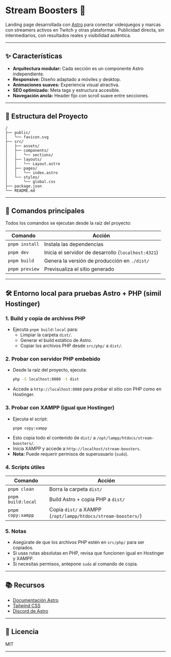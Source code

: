 # Stream Boosters 🚀

Landing page desarrollada con [Astro](https://astro.build/) para conectar videojuegos y marcas con streamers activos en Twitch y otras plataformas. Publicidad directa, sin intermediarios, con resultados reales y visibilidad auténtica.

---

## ✨ Características

- **Arquitectura modular:** Cada sección es un componente Astro independiente.
- **Responsive:** Diseño adaptado a móviles y desktop.
- **Animaciones suaves:** Experiencia visual atractiva.
- **SEO optimizado:** Meta tags y estructura accesible.
- **Navegación ancla:** Header fijo con scroll suave entre secciones.

---

## 📁 Estructura del Proyecto

```text
/
├── public/
│   └── favicon.svg
├── src/
│   ├── assets/
│   ├── components/
│   │   └── sections/
│   ├── layouts/
│   │   └── Layout.astro
│   ├── pages/
│   │   └── index.astro
│   └── styles/
│       └── global.css
├── package.json
└── README.md
```

---

## 🚦 Comandos principales

Todos los comandos se ejecutan desde la raíz del proyecto:

| Comando         | Acción                                         |
|-----------------|-----------------------------------------------|
| `pnpm install`  | Instala las dependencias                      |
| `pnpm dev`      | Inicia el servidor de desarrollo (`localhost:4321`) |
| `pnpm build`    | Genera la versión de producción en `./dist/`  |
| `pnpm preview`  | Previsualiza el sitio generado                |

---

## 🛠️ Entorno local para pruebas Astro + PHP (simil Hostinger)

### 1. Build y copia de archivos PHP

- Ejecuta `pnpm build:local` para:
  - Limpiar la carpeta `dist/`.
  - Generar el build estático de Astro.
  - Copiar los archivos PHP desde `src/php/` a `dist/`.

### 2. Probar con servidor PHP embebido

- Desde la raíz del proyecto, ejecuta:
  ```bash
  php -S localhost:8080 -t dist
  ```
- Accede a `http://localhost:8080` para probar el sitio con PHP como en Hostinger.

### 3. Probar con XAMPP (igual que Hostinger)

- Ejecuta el script:
  ```bash
  pnpm copy:xampp
  ```
- Esto copia todo el contenido de `dist/` a `/opt/lampp/htdocs/stream-boosters/`.
- Inicia XAMPP y accede a `http://localhost/stream-boosters`.
- **Nota:** Puede requerir permisos de superusuario (`sudo`).

### 4. Scripts útiles

| Comando             | Acción                                                        |
|---------------------|--------------------------------------------------------------|
| `pnpm clean`        | Borra la carpeta `dist/`                                      |
| `pnpm build:local`  | Build Astro + copia PHP a `dist/`                             |
| `pnpm copy:xampp`   | Copia `dist/` a XAMPP (`/opt/lampp/htdocs/stream-boosters/`)  |

### 5. Notas
- Asegúrate de que los archivos PHP estén en `src/php/` para ser copiados.
- Si usas rutas absolutas en PHP, revisa que funcionen igual en Hostinger y XAMPP.
- Si necesitas permisos, antepone `sudo` al comando de copia.

---

## 📚 Recursos

- [Documentación Astro](https://docs.astro.build)
- [Tailwind CSS](https://tailwindcss.com/)
- [Discord de Astro](https://astro.build/chat)

---

## 📝 Licencia

MIT

---
